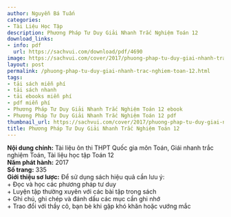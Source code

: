 ```yaml
---
author: Nguyễn Bá Tuấn
categories:
- Tài Liệu Học Tập
description: Phương Pháp Tư Duy Giải Nhanh Trắc Nghiệm Toán 12
download_links:
- info: pdf
  url: https://sachvui.com/download/pdf/4690
image: https://sachvui.com/cover/2017/phuong-phap-tu-duy-giai-nhanh-trac-nghiem-toan-12.jpg
layout: post
permalink: /phuong-phap-tu-duy-giai-nhanh-trac-nghiem-toan-12.html
tags:
- tải sách miễn phí
- tải sách nhanh
- tải ebooks miễn phí
- pdf miễn phí
- Phương Pháp Tư Duy Giải Nhanh Trắc Nghiệm Toán 12 ebook
- Phương Pháp Tư Duy Giải Nhanh Trắc Nghiệm Toán 12 pdf
thumbnail_url: https://sachvui.com/cover/2017/phuong-phap-tu-duy-giai-nhanh-trac-nghiem-toan-12.jpg
title: Phương Pháp Tư Duy Giải Nhanh Trắc Nghiệm Toán 12
---
```


 <div class="item-desc text-justify"> <p><strong>Nội dung chính:</strong> Tài liệu ôn thi THPT Quốc gia môn Toán, Giái nhanh trắc nghiệm Toán, Tài liệu học tập Toán 12<br><strong>Năm phát hành:</strong> 2017<br><strong>Số trang:</strong> 335<br><strong>Giới thiệu sơ lược:</strong> Để sử dụng sách hiệu quả cần lưu ý:<br>+ Đọc và học các phương pháp tư duy<br>+ Luyện tập thường xuyên với các bài tập trong sách<br>+ Ghi chú, ghi chép và đánh dấu các mục cần ghi nhớ<br>+ Trao đổi với thầy cô, bạn bè khi gặp khó khăn hoặc vướng mắc</p> </div>
